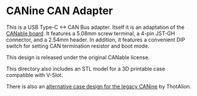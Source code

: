# CANine CAN Adapter

This is a USB Type-C <-> CAN Bus adapter. Itself it is an adaptation of the [CANable board](https://canable.io/). It features a 5.08mm screw terminal, a 4-pin JST-GH connector, and a 2.54mm header. In addition, it features a convenient DIP switch for setting CAN termination resistor and boot mode.

This design is released under the original CANable license.

This directory also includes an STL model for a 3D printable case compatible with V-Slot.

There is also an [alternative case design for the legacy CANine](https://github.com/ThotAlion/BLDC-design-help/tree/main/STL/USBCANBox) by ThotAlion.
